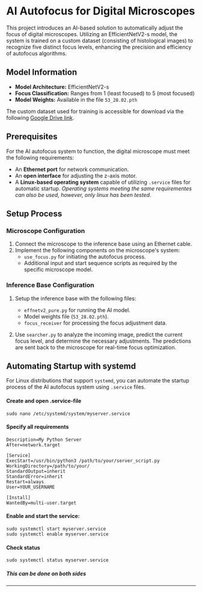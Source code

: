 # AI Autofocus for Digital Microscopes

This project introduces an AI-based solution to automatically adjust the focus of digital microscopes. Utilizing an EfficientNetV2-s model, the system is trained on a custom dataset (consisting of histological images) to recognize five distinct focus levels, enhancing the precision and efficiency of autofocus algorithms.

## Model Information

- **Model Architecture:** EfficientNetV2-s
- **Focus Classification:** Ranges from 1 (least focused) to 5 (most focused)
- **Model Weights:** Available in the file `53_28.02.pth`

The custom dataset used for training is accessible for download via the following [Google Drive link](https://drive.google.com/file/d/1ozBqvRwbN_lpdluTA-vPwruiAeHo07ZK/view?usp=drive_link).

## Prerequisites

For the AI autofocus system to function, the digital microscope must meet the following requirements:

- An **Ethernet port** for network communication.
- An **open interface** for adjusting the z-axis motor.
- A **Linux-based operating system** capable of utilizing `.service` files for automatic startup. *Operating systems meeting the same requirementes can also be used, however, only linux has been tested*.

## Setup Process

### Microscope Configuration

1. Connect the microscope to the inference base using an Ethernet cable.
2. Implement the following components on the microscope's system:
   - `use_focus.py` for initiating the autofocus process.
   - Additional input and start sequence scripts as required by the specific microscope model.

### Inference Base Configuration

1. Setup the inference base with the following files:
   - `effnetv2_pure.py` for running the AI model.
   - Model weights file (`53_28.02.pth`).
   - `focus_receiver` for processing the focus adjustment data.

2. Use `searcher.py` to analyze the incoming image, predict the current focus level, and determine the necessary adjustments. The predictions are sent back to the microscope for real-time focus optimization.

## Automating Startup with systemd

For Linux distributions that support `systemd`, you can automate the startup process of the AI autofocus system using `.service` files.

#### Create and open .service-file

```sudo nano /etc/systemd/system/myserver.service```

#### Specify all requirements

```[Unit]
Description=My Python Server
After=network.target

[Service]
ExecStart=/usr/bin/python3 /path/to/your/server_script.py
WorkingDirectory=/path/to/your/
StandardOutput=inherit
StandardError=inherit
Restart=always
User=YOUR_USERNAME

[Install]
WantedBy=multi-user.target
```

#### Enable and start the service:

```
sudo systemctl start myserver.service
sudo systemctl enable myserver.service
```

#### Check status

```
sudo systemctl status myserver.service
```

##### *This can be done on both sides*
---

